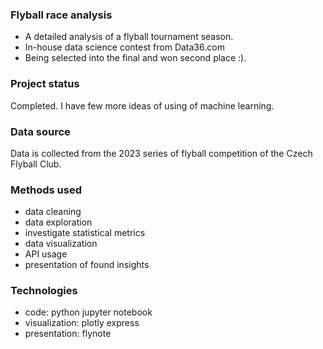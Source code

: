 ### Flyball race analysis
- A detailed analysis of a flyball tournament season.
- In-house data science contest from Data36.com
- Being selected into the final and won second place :).

### Project status
Completed. I have few more ideas of using of machine learning.

### Data source
Data is collected from the 2023 series of flyball competition of the Czech Flyball Club.

### Methods used
- data cleaning
- data exploration
- investigate statistical metrics
- data visualization
- API usage
- presentation of found insights

### Technologies
- code: python jupyter notebook
- visualization: plotly express
- presentation: flynote



